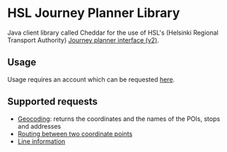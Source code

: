 HSL Journey Planner Library
===========

Java client library called Cheddar for the use of HSL's (Helsinki Regional Transport Authority) [Journey planner interface (v2)](http://developer.reittiopas.fi/pages/en/home.php). 

Usage
-
Usage requires an account which can be requested [here](http://developer.reittiopas.fi/pages/en/account-request.php).

Supported requests
-
 - [Geocoding](http://developer.reittiopas.fi/pages/en/http-get-interface-version-2.php#geocode): returns the coordinates and the names of the POIs, stops and addresses
 - [Routing between two coordinate points](http://developer.reittiopas.fi/pages/en/http-get-interface-version-2.php#route)
 - [Line information](http://developer.reittiopas.fi/pages/en/http-get-interface-version-2.php#lines)
